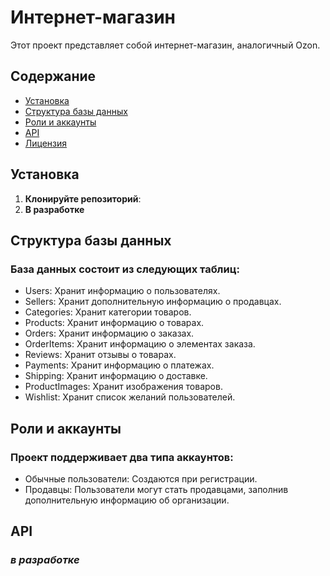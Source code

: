 # Интернет-магазин

Этот проект представляет собой интернет-магазин, аналогичный Ozon.

## Содержание

- [Установка](#установка)
- [Структура базы данных](#структура-базы-данных)
- [Роли и аккаунты](#роли-и-аккаунты)
- [API](#api)
- [Лицензия](#лицензия)

## Установка

1. **Клонируйте репозиторий**:
2. **В разработке**
   

## Структура базы данных
### База данных состоит из следующих таблиц:

- Users: Хранит информацию о пользователях.
- Sellers: Хранит дополнительную информацию о продавцах.
- Categories: Хранит категории товаров.
- Products: Хранит информацию о товарах.
- Orders: Хранит информацию о заказах.
- OrderItems: Хранит информацию о элементах заказа.
- Reviews: Хранит отзывы о товарах.
- Payments: Хранит информацию о платежах.
- Shipping: Хранит информацию о доставке.
- ProductImages: Хранит изображения товаров.
- Wishlist: Хранит список желаний пользователей.

## Роли и аккаунты
### Проект поддерживает два типа аккаунтов:

- Обычные пользователи: Создаются при регистрации.
- Продавцы: Пользователи могут стать продавцами, заполнив дополнительную информацию об организации.

## API
### *в разработке* 